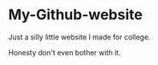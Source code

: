 # My-Github-website
Just a silly little website I made for college.

Honesty don't even bother with it.
